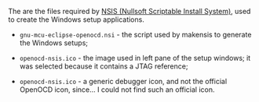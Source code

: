 The are the files required by [NSIS (Nullsoft Scriptable Install System)](http://nsis.sourceforge.net/Main_Page), used to create the Windows setup applications.

* `gnu-mcu-eclipse-openocd.nsi` - the script used by makensis to generate the Windows setups;

* `openocd-nsis.ico` - the image used in left pane of the setup windows; it was selected because it contains a JTAG reference;

* `openocd-nsis.ico` - a generic debugger icon, and not the official OpenOCD icon, since... I could not find such an official icon.
